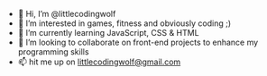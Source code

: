 - 👋 Hi, I’m @littlecodingwolf
- 👀 I’m interested in games, fitness and obviously coding ;)
- 🌱 I’m currently learning JavaScript, CSS & HTML 
- 💞️ I’m looking to collaborate on front-end projects to enhance my programming skills
- 📫 hit me up on littlecodingwolf@gmail.com

<!---
littlecodingwolf/littlecodingwolf is a ✨ special ✨ repository because its `README.md` (this file) appears on your GitHub profile.
You can click the Preview link to take a look at your changes.
--->
